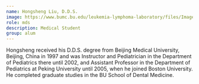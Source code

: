 ```yaml
---
name: Hongsheng Liu, D.D.S.
image: https://www.bumc.bu.edu/leukemia-lymphoma-laboratory/files/Images/Hongsheng.jpg
role: mds
description: Medical Student
group: alum
---
```


Hongsheng received his D.D.S. degree from Beijing Medical University, Beijing, China in 1997 and was Instructor and Pediatrician in the Department of Pediatrics there until 2002, and Assistant Professor in the Department of Pediatrics at Peking University until 2005, when he joined Boston University. He completed graduate studies in the BU School of Dental Medicine.
